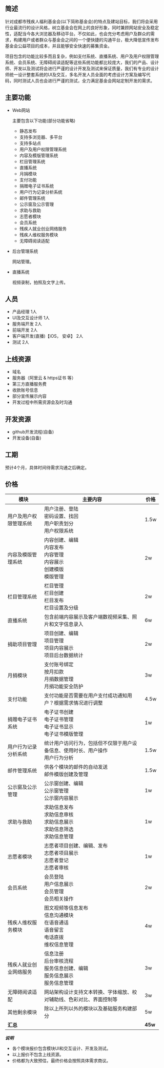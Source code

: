 ## 简述

​       针对成都市残疾人福利基金会(以下简称基金会)的特点及建站目标，我们将会采用行业最流行的设计风格，树立基金会在网上的良好形象，同时兼顾网站安全及稳定性，适配当今各大浏览器及移动平台。不仅如此，也会充分考虑用户及群众的需求，构建用户或者群众与基金会之间的一个便快捷的沟通平台，极大降低宣传发布基金会公益项目的成本，并且能够安全快速的募集资金。

​		项目包含的功能比较多而且复杂，例如支付系统、直播系统、用户及用户权限管理系统、会员系统、无障碍阅读适配等这些系统功能都比较庞大，我们的产品、设计师、开发以及测试将会进行严谨的设计开发及测试来保证质量，我们有专业的设计师统一设计整套系统的UI及交互，多名开发人员全面的考虑设计方案及编写代码，同时测试人员也会进行严谨的测试，全力满足基金会网站定制开发的需求。

## 主要功能

* Web网站

  主要包含以下功能(部分功能省略)

  - 静态发布
  - 支持多浏览器、多平台
  - 支持多站点
  - 用户及用户权限管理系统
  -  内容及模版管理系统
  - 栏目管理系统
  - 直播系统
  -  月捐模块
  - 支付功能
  -  捐赠电子证书系统
  - 用户行为记录分析系统
  - 邮件管理系统
  - 公示窗及公示管理  
  - 求助与救助
  - 志愿者模块  
  -  会员系统
  - 残疾人就业创业网络服务
  -  残疾人维权服务模块  
  - 无障碍阅读适配

* 后台管理系统

  网站管理。

* 直播系统

  视频录制，拍照及文字上传。

## 人员

- 产品经理 1人
- UI及交互设计师 1人
- 服务端开发 2人
- 前端开发 2人
- 客户端开发(直播)【iOS， 安卓】 2人
- 测试 2人

## 上线资源

- 域名
- 服务器（阿里云 & https证书 等）
- 第三方直播服务费
- 收款账号信息
- 部分宣传展示内容
- 开发过程中所需资源会及时沟通 

## 开发资源

- github开发流程(自备)
- 开发设备(自备)  

## 工期
预计4个月，具体时间待需求沟通之后确定。

## 价格

| 模块                   | 主要内容                                                     | 价格    |
| ---------------------- | ------------------------------------------------------------ | ------- |
| 用户及用户权限管理系统 | 用户注册、登陆</br>密码设置、找回</br> 用户职责划分</br>用户权限系统 | 1.5w    |
| 内容及模版管理系统     | 内容创建、编辑</br>内容发布</br>内容管理</br>内容展示</br>创建模版<br/>模版管理 | 2w      |
| 栏目管理系统           | 栏目管理</br>栏目创建</br>栏目发布</br>栏目设置及分级</br>   | 2w      |
| 直播系统               | 包含前端内容展示及客户端数视频采集、照片和文字信息录入       | 6w      |
| 捐助项目管理           | 项目创建、编辑</br>项目管理</br>项目内容展示</br>项目后台数据统计 | 2w      |
| 月捐模块               | 支付账号绑定</br>按月扣款</br>月捐数据管理</br>月捐功能安全防护 | 3w      |
| 支付功能               | 支付功能是否需要在用户支付成功通知用户？根据需求情况进行调整 | 4.5w      |
| 捐赠电子证书系统       | 电子证书创建</br>电子证书管理</br>电子证书显示</br>电子证书模版管理 | 1w      |
| 用户行为记录分析系统   | 统计用户访问行为，包括但不仅限于用户设备信息、使用时长、用户操作</br>用户行为分析 | 1.5w      |
| 邮件管理系统           | 供各个模块的邮件的自动发送</br>邮件模版创建及管理            | 1.5w    |
| 公示窗及公示管理       | 公示窗创建、编辑</br>公示窗管理</br>公示窗内容展示           | 1w      |
| 求助与救助             | 求助信息发布</br>求助信息审核</br>求助信息展示</br>求助信息筛选</br>求助信息管理 | 1w    |
| 志愿者模块             | 志愿者项目创建、编辑、发布</br>志愿者项目展示</br>志愿者登记</br>志愿者审核 | 1w    |
| 会员系统               | 会员登陆</br>用户信息展示</br>会员管理</br>会员相关操作      | 2w      |
| 残疾人维权服务模块     | 图文视频等信息发布</br>信息沟通模块</br>在语音通话</br>语音留言</br>电话直拨</br>维权信息管理 | 4w      |
| 残疾人就业创业网络服务 | 信息注册</br>后台审核流程</br>服务信息创建、编辑 </br> 服务信息展示</br>服务信息管理 | 3w      |
| 无障碍阅读适配         | 网站架构设计支持文本转换、字体缩放、校对辅助线、色彩对比、界面控制等 | 3w      |
| 其他剩余模块           | 除以上所列以外的模块以及基础服务构建部分                     | 5w      |
| **汇总**               |                                                              | **45w** |

***说明***

* 各个模块报价包含模块UI和交互设计、开发及测试。
* 以上报价不包含上线资源。
* 价格都为大致预估，最终价格会按照具体需求商议。
